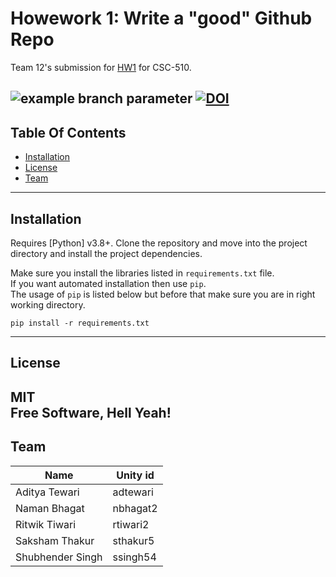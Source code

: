# Howework 1: Write a "good" Github Repo

Team 12's submission for [HW1](https://github.com/txt/se22/blob/main/docs/hw1.md) for CSC-510.

![example branch parameter](https://github.com/team-12-csc-510/hw1/actions/workflows/main.yml/badge.svg?branch=main)
[![DOI](https://zenodo.org/badge/529930397.svg)](https://zenodo.org/badge/latestdoi/529930397)
----
## Table Of Contents
- [Installation](#installation)
- [License](#license)
- [Team](#team)
----

## Installation

Requires [Python] v3.8+.
Clone the repository and move into the project directory and install the project dependencies. <br>

Make sure you install the libraries listed in ```requirements.txt``` file. <br>
If you want automated installation then use ```pip```. <br>
The usage of ```pip``` is listed below but before that make sure you are in right working directory.

```shell
pip install -r requirements.txt
```
----
## License

MIT<br>
**Free Software, Hell Yeah!**
----

## Team
Name  | Unity id
------------- | -------------
Aditya Tewari  | adtewari
Naman Bhagat  | nbhagat2
Ritwik Tiwari  | rtiwari2
Saksham Thakur  | sthakur5
Shubhender Singh  | ssingh54


